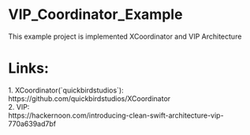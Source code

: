 # VIP_Coordinator_Example
This example project is implemented XCoordinator and VIP Architecture

<h1>Links: </h1>
1. XCoordinator(`quickbirdstudios`): </br>
https://github.com/quickbirdstudios/XCoordinator </br>
2. VIP: </br>
https://hackernoon.com/introducing-clean-swift-architecture-vip-770a639ad7bf
